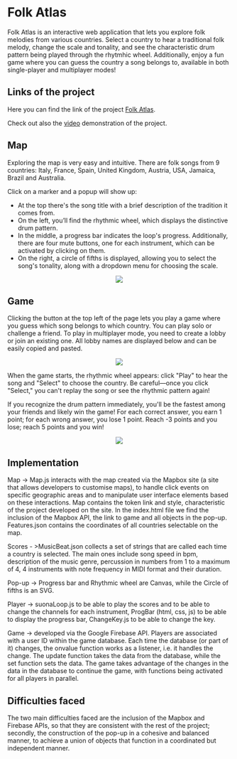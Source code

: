 # Folk Atlas

Folk Atlas is an interactive web application that lets you explore folk melodies from various countries. Select a country to hear a traditional folk melody, change the scale and tonality, and see the characteristic drum pattern being played through the rhytmhic wheel. Additionally, enjoy a fun game where you can guess the country a song belongs to, available in both single-player and multiplayer modes!

## Links of the project
Here you can find the link of the project [Folk Atlas](https://diegopini.github.io/ACTaM-2023-2024/).

Check out also the [video](https://www.youtube.com/watch?v=mSk8SOocMwI) demonstration of the project.

## Map

Exploring the map is very easy and intuitive. 
There are folk songs from 9 countries: Italy, France, Spain, United Kingdom, Austria, USA, Jamaica, Brazil and Australia.

Click on a marker and a popup will show up: 
- At the top there's the song title with a brief description of the tradition it comes from.
- On the left, you’ll find the rhythmic wheel, which displays the distinctive drum pattern.
- In the middle, a progress bar indicates the loop's progress. Additionally, there are four mute buttons, one for each instrument, which can be activated by clicking on them.
- On the right, a circle of fifths is displayed, allowing you to select the song's tonality, along with a dropdown menu for choosing the scale.

<p align="center">
   <img src="https://github.com/DiegoPini/ACTaM-2023-2024/assets/127502273/ff5aa33d-ee3c-413f-98a3-7c43047cf011">
</p>


## Game


Clicking the button at the top left of the page lets you play a game where you guess which song belongs to which country. You can play solo or challenge a friend. To play in multiplayer mode, you need to create a lobby or join an existing one. All lobby names are displayed below and can be easily copied and pasted.

<p align="center">
   <img src="https://github.com/DiegoPini/ACTaM-2023-2024/assets/127502273/85c6ccbc-6489-4b49-8452-c99bd9210260">
</p>

When the game starts, the rhythmic wheel appears: click "Play" to hear the song and "Select" to choose the country. Be careful—once you click "Select," you can't replay the song or see the rhythmic pattern again!

If you recognize the drum pattern immediately, you'll be the fastest among your friends and likely win the game! For each correct answer, you earn 1 point; for each wrong answer, you lose 1 point. Reach -3 points and you lose; reach 5 points and you win!

<p align="center">
   <img src="https://github.com/DiegoPini/ACTaM-2023-2024/assets/127502273/bcf6794e-76b1-4efd-b4da-f4b994fec0ae">
</p>



## Implementation


Map -> Map.js interacts with the map created via the Mapbox site (a site that allows developers to customise maps), to handle click events on specific geographic areas and to manipulate user interface elements based on these interactions. Map contains the token link and style, characteristic of the project developed on the site. In the index.html file we find the inclusion of the Mapbox API, the link to game and all objects in the pop-up. Features.json contains the coordinates of all countries selectable on the map.

Scores - >MusicBeat.json collects a set of strings that are called each time a country is selected. The main ones include song speed in bpm, description of the music genre, percussion in numbers from 1 to a maximum of 4, 4 instruments with note frequency in MIDI format and their duration. 

Pop-up -> Progress bar and Rhythmic wheel are Canvas, while the Circle of fifths is an SVG.

Player -> suonaLoop.js to be able to play the scores and to be able to change the channels for each instrument, ProgBar (html, css, js) to be able to display the progress bar, ChangeKey.js to be able to change the key.

Game -> developed via the Google Firebase API. Players are associated with a user ID within the game database. Each time the database (or part of it) changes, the onvalue function works as a listener, i.e. it handles the change. The update function takes the data from the database, while the set function sets the data. The game takes advantage of the changes in the data in the database to continue the game, with functions being activated for all players in parallel.


## Difficulties faced

The two main difficulties faced are the inclusion of the Mapbox and Firebase APIs, so that they are consistent with the rest of the project; secondly, the construction of the pop-up in a cohesive and balanced manner, to achieve a union of objects that function in a coordinated but independent manner.
